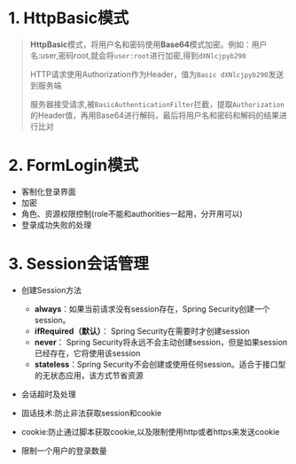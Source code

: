 # 1. HttpBasic模式
>**HttpBasic**模式，将用户名和密码使用**Base64**模式加密。例如：用户名:user,密码root,就会将`user:root`进行加密,得到`dXNlcjpyb290`
>
>HTTP请求使用Authorization作为Header，值为`Basic dXNlcjpyb290`发送到服务端
>
>服务器接受请求,被`BasicAuthenticationFilter`拦截，提取`Authorization`的Header值，再用Base64进行解码，最后将用户名和密码和解码的结果进行比对

# 2. FormLogin模式
- 客制化登录界面
- 加密
- 角色、资源权限控制(role不能和authorities一起用，分开用可以)
- 登录成功失败的处理

# 3. Session会话管理

- 创建Session方法
  - **always**：如果当前请求没有session存在，Spring Security创建一个session。
  - **ifRequired（默认）**： Spring Security在需要时才创建session
  - **never**： Spring Security将永远不会主动创建session，但是如果session已经存在，它将使用该session
  - **stateless**：Spring Security不会创建或使用任何session。适合于接口型的无状态应用，该方式节省资源

- 会话超时及处理

- 固话技术:防止非法获取session和cookie

- cookie:防止通过脚本获取cookie,以及限制使用http或者https来发送cookie
- 限制一个用户的登录数量

